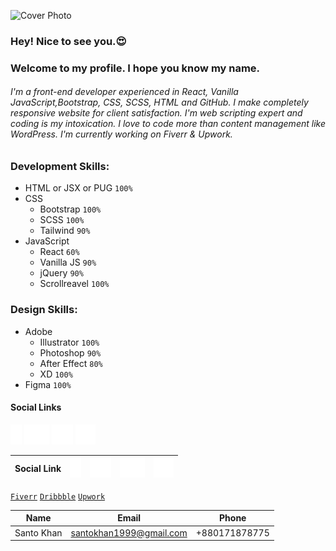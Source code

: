![Cover Photo](img/Santo-Khan-c.png)

### Hey! Nice to see you.😍

### Welcome to my profile. I hope you know my name.

###### I'm a front-end developer experienced in React, Vanilla JavaScript,Bootstrap, CSS, SCSS, HTML and GitHub. I make completely responsive website for client satisfaction. I'm web scripting expert and coding is my intoxication. I love to code more than content management like WordPress. I'm currently working on Fiverr & Upwork.

### Development Skills:

- HTML or JSX or PUG `100%`
- CSS
  - Bootstrap `100%`
  - SCSS `100%`
  - Tailwind `90%`
- JavaScript
  - React `60%`
  - Vanilla JS `90%`
  - jQuery `90%`
  - Scrollreavel `100%`

### Design Skills:

- Adobe
  - Illustrator `100%`
  - Photoshop `90%`
  - After Effect `80%`
  - XD `100%`
- Figma `100%`

#### Social Links 
[![Facebook](img/facebook.svg)](https://facebook.com/SantoKhan1999) [![Twitter](img/twitter.svg)](https://twitter.com/santokhan_) [![Instagram](img/instagram.svg)](https://www.linkedin.com/in/santokhan1999) [![LinkedIn](img/linkedin.svg)](https://facebook.com/santokhan)

| Social Link          | [![Facebook](img/facebook.svg)](https://facebook.com/SantoKhan1999)  | [![Instagram](img/instagram.svg)](https://www.linkedin.com/in/santokhan1999)  | [![Twitter](img/twitter.svg)](https://twitter.com/santokhan_)  | [![LinkedIn](img/linkedin.svg)](https://facebook.com/santokhan)  |
|----------------------|---|---|---|---|

[`Fiverr`](https://fiverr.com/santokhan494) [`Dribbble`](https://dribbble.com/santokhan) [`Upwork`](https://www.upwork.com/freelancers/~013de8e004b41e7e82)

| Name       | Email                   | Phone         |
| ---------- | ----------------------- | ------------- |
| Santo Khan | santokhan1999@gmail.com | +880171878775 |

<!--
**santokhan/santokhan** is a ✨ _special_ ✨ repository because its `README.md` (this file) appears on your GitHub profile.

Here are some ideas to get you started:

- 🔭 I’m currently working on ...
- 🌱 I’m currently learning ...
- 👯 I’m looking to collaborate on ...
- 🤔 I’m looking for help with ...
- 💬 Ask me about ...
- 📫 How to reach me: ...
- 😄 Pronouns: ...
- ⚡ Fun fact: ...
-->
